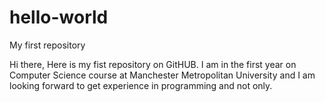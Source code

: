 # hello-world
My first repository

Hi there,
Here is my fist repository on GitHUB. I am in the first year on Computer Science course at Manchester Metropolitan University and I am looking forward to get experience in programming and not only.
